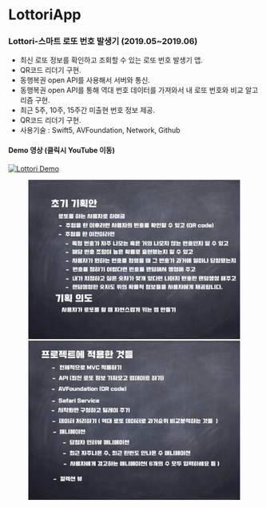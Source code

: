 # LottoriApp

### Lottori-스마트 로또 번호 발생기 (2019.05~2019.06)
* 최신 로또 정보를 확인하고 조회할 수 있는 로또 번호 발생기 앱.
* QR코드 리더기 구현.
* 동행복권 open API를 사용해서 서버와 통신.
* 동행복권 open API를 통해 역대 번호 데이터를 가져와서 내 로또 번호와 비교 알고리즘 구현.
* 최근 5주, 10주, 15주간 미출현 번호 정보 제공.
* QR코드 리더기 구현.
* 사용기술 : Swift5, AVFoundation, Network, Github


#### Demo 영상 (클릭시 YouTube 이동)
[![Lottori Demo](https://img.youtube.com/vi/RKUwxQVxnhg/0.jpg)](https://youtu.be/RKUwxQVxnhg "Lottori")

<figure class="half">
<a href="/assets/Lottori.001.jpeg"><img src="/assets/Lottori.001.jpeg"></a>
<a href="/assets/Lottori.002.jpeg"><img src="/assets/Lottori.002.jpeg"></a>
</figure>

